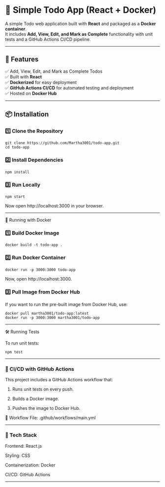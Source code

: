 # 📝 Simple Todo App (React + Docker)

A simple Todo web application built with **React** and packaged as a **Docker container**.  
It includes **Add, View, Edit, and Mark as Complete** functionality with unit tests and a GitHub Actions CI/CD pipeline.

---

## 🚀 Features
✅ Add, View, Edit, and Mark as Complete Todos  
✅ Built with **React**  
✅ **Dockerized** for easy deployment  
✅ **GitHub Actions CI/CD** for automated testing and deployment  
✅ Hosted on **Docker Hub**  

---

## 📦 Installation

### 1️⃣ Clone the Repository
```
git clone https://github.com/Martha3001/todo-app.git
cd todo-app
```
### 2️⃣ Install Dependencies
```
npm install
```
### 3️⃣ Run Locally
```
npm start
```
Now open http://localhost:3000 in your browser.

---

🐳 Running with Docker

### 1️⃣ Build Docker Image
```
docker build -t todo-app .
```
### 2️⃣ Run Docker Container
```
docker run -p 3000:3000 todo-app
```
Now, open http://localhost:3000.

### 3️⃣ Pull Image from Docker Hub

If you want to run the pre-built image from Docker Hub, use:
```
docker pull martha3001/todo-app:latest
docker run -p 3000:3000 martha3001/todo-app
```
---

🛠️ Running Tests

To run unit tests:
```
npm test
```
---

### 🔄 CI/CD with GitHub Actions

This project includes a GitHub Actions workflow that:

1. Runs unit tests on every push.

2. Builds a Docker image.

3. Pushes the image to Docker Hub.

📄 Workflow File: .github/workflows/main.yml

---

### 🎯 Tech Stack

Frontend: React.js

Styling: CSS

Containerization: Docker

CI/CD: GitHub Actions

---
